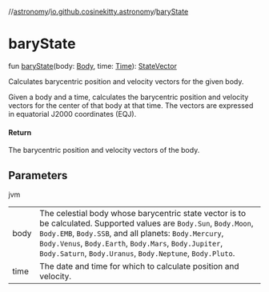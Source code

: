 //[astronomy](../../index.md)/[io.github.cosinekitty.astronomy](index.md)/[baryState](bary-state.md)

# baryState

fun [baryState](bary-state.md)(body: [Body](-body/index.md), time: [Time](-time/index.md)): [StateVector](-state-vector/index.md)

Calculates barycentric position and velocity vectors for the given body.

Given a body and a time, calculates the barycentric position and velocity vectors for the center of that body at that time. The vectors are expressed in equatorial J2000 coordinates (EQJ).

#### Return

The barycentric position and velocity vectors of the body.

## Parameters

jvm

| | |
|---|---|
| body | The celestial body whose barycentric state vector is to be calculated.     Supported values are `Body.Sun`, `Body.Moon`, `Body.EMB`, `Body.SSB`, and all planets:     `Body.Mercury`, `Body.Venus`, `Body.Earth`, `Body.Mars`, `Body.Jupiter`,     `Body.Saturn`, `Body.Uranus`, `Body.Neptune`, `Body.Pluto`. |
| time | The date and time for which to calculate position and velocity. |
